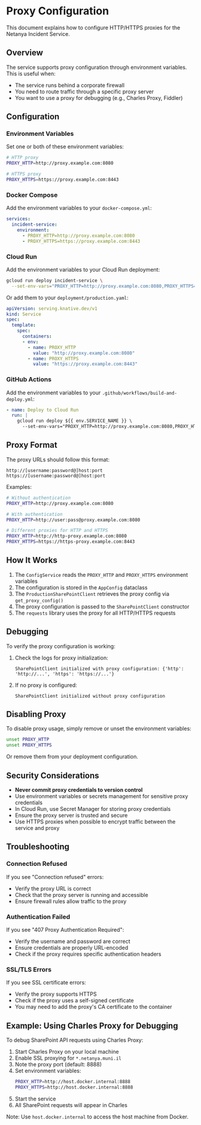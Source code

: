 # Proxy Configuration

This document explains how to configure HTTP/HTTPS proxies for the Netanya Incident Service.

## Overview

The service supports proxy configuration through environment variables. This is useful when:
- The service runs behind a corporate firewall
- You need to route traffic through a specific proxy server
- You want to use a proxy for debugging (e.g., Charles Proxy, Fiddler)

## Configuration

### Environment Variables

Set one or both of these environment variables:

```bash
# HTTP proxy
PROXY_HTTP=http://proxy.example.com:8080

# HTTPS proxy  
PROXY_HTTPS=https://proxy.example.com:8443
```

### Docker Compose

Add the environment variables to your `docker-compose.yml`:

```yaml
services:
  incident-service:
    environment:
      - PROXY_HTTP=http://proxy.example.com:8080
      - PROXY_HTTPS=https://proxy.example.com:8443
```

### Cloud Run

Add the environment variables to your Cloud Run deployment:

```bash
gcloud run deploy incident-service \
  --set-env-vars="PROXY_HTTP=http://proxy.example.com:8080,PROXY_HTTPS=https://proxy.example.com:8443"
```

Or add them to your `deployment/production.yaml`:

```yaml
apiVersion: serving.knative.dev/v1
kind: Service
spec:
  template:
    spec:
      containers:
      - env:
        - name: PROXY_HTTP
          value: "http://proxy.example.com:8080"
        - name: PROXY_HTTPS
          value: "https://proxy.example.com:8443"
```

### GitHub Actions

Add the environment variables to your `.github/workflows/build-and-deploy.yml`:

```yaml
- name: Deploy to Cloud Run
  run: |
    gcloud run deploy ${{ env.SERVICE_NAME }} \
      --set-env-vars="PROXY_HTTP=http://proxy.example.com:8080,PROXY_HTTPS=https://proxy.example.com:8443"
```

## Proxy Format

The proxy URLs should follow this format:

```
http://[username:password@]host:port
https://[username:password@]host:port
```

Examples:

```bash
# Without authentication
PROXY_HTTP=http://proxy.example.com:8080

# With authentication
PROXY_HTTP=http://user:pass@proxy.example.com:8080

# Different proxies for HTTP and HTTPS
PROXY_HTTP=http://http-proxy.example.com:8080
PROXY_HTTPS=https://https-proxy.example.com:8443
```

## How It Works

1. The `ConfigService` reads the `PROXY_HTTP` and `PROXY_HTTPS` environment variables
2. The configuration is stored in the `AppConfig` dataclass
3. The `ProductionSharePointClient` retrieves the proxy config via `get_proxy_config()`
4. The proxy configuration is passed to the `SharePointClient` constructor
5. The `requests` library uses the proxy for all HTTP/HTTPS requests

## Debugging

To verify the proxy configuration is working:

1. Check the logs for proxy initialization:
   ```
   SharePointClient initialized with proxy configuration: {'http': 'http://...', 'https': 'https://...'}
   ```

2. If no proxy is configured:
   ```
   SharePointClient initialized without proxy configuration
   ```

## Disabling Proxy

To disable proxy usage, simply remove or unset the environment variables:

```bash
unset PROXY_HTTP
unset PROXY_HTTPS
```

Or remove them from your deployment configuration.

## Security Considerations

- **Never commit proxy credentials to version control**
- Use environment variables or secrets management for sensitive proxy credentials
- In Cloud Run, use Secret Manager for storing proxy credentials
- Ensure the proxy server is trusted and secure
- Use HTTPS proxies when possible to encrypt traffic between the service and proxy

## Troubleshooting

### Connection Refused

If you see "Connection refused" errors:
- Verify the proxy URL is correct
- Check that the proxy server is running and accessible
- Ensure firewall rules allow traffic to the proxy

### Authentication Failed

If you see "407 Proxy Authentication Required":
- Verify the username and password are correct
- Ensure credentials are properly URL-encoded
- Check if the proxy requires specific authentication headers

### SSL/TLS Errors

If you see SSL certificate errors:
- Verify the proxy supports HTTPS
- Check if the proxy uses a self-signed certificate
- You may need to add the proxy's CA certificate to the container

## Example: Using Charles Proxy for Debugging

To debug SharePoint API requests using Charles Proxy:

1. Start Charles Proxy on your local machine
2. Enable SSL proxying for `*.netanya.muni.il`
3. Note the proxy port (default: 8888)
4. Set environment variables:
   ```bash
   PROXY_HTTP=http://host.docker.internal:8888
   PROXY_HTTPS=http://host.docker.internal:8888
   ```
5. Start the service
6. All SharePoint requests will appear in Charles

Note: Use `host.docker.internal` to access the host machine from Docker.

